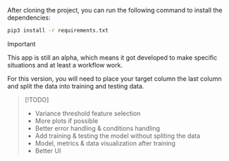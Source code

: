 After cloning the project, you can run the following command to install the dependencies:

```bash
pip3 install -r requirements.txt
```

> [!IMPORTANT]
> This app is still an alpha, which means it got developed to make specific situations and at least a workflow work.
>
> For this version, you will need to place your target column the last column and split the data into training and testing data.

> [!TODO]
>
> - Variance threshold feature selection
> - More plots if possible
> - Better error handling & conditions handling
> - Add training & testing the model without spliting the data
> - Model, metrics & data visualization after training
> - Better UI
